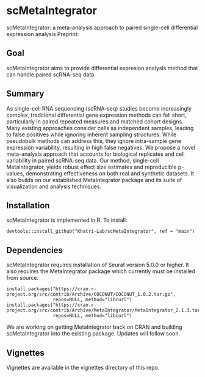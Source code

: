 # scMetaIntegrator
scMetaIntegrator: a meta-analysis approach to paired single-cell differential expression analysis
Preprint:

## Goal
scMetaIntegrator aims to provide differential expresion analysis method that can handle paired scRNA-seq data. 

## Summary
As single-cell RNA sequencing (scRNA-seq) studies become increasingly complex, traditional differential gene expression methods can fall short, particularly in paired repeated measures and matched cohort designs. Many existing approaches consider cells as independent samples, leading to false positives while ignoring inherent sampling structures. While pseudobulk methods can address this, they ignore intra-sample gene expression variability, resulting in high false negatives. We propose a novel meta-analysis approach that accounts for biological replicates and cell variability in paired scRNA-seq data. Our method, single-cell MetaIntegrator, yields robust effect size estimates and reproducible p-values, demonstrating effectiveness on both real and synthetic datasets. It also builds on our established MetaIntegrator package and its suite of visualization and analysis techniques.


## Installation
scMetaIntegrator is implemented in R. To install:
```
devtools::install_github("Khatri-Lab/scMetaIntegrator", ref = "main")
```

## Dependencies
scMetaIntegrator requires installation of Seurat version 5.0.0 or higher. It also requires the MetaIntegrator package which currently must be installed from source.
```
install.packages("https://cran.r-project.org/src/contrib/Archive/COCONUT/COCONUT_1.0.2.tar.gz",
                 repos=NULL, method="libcurl")
install.packages("https://cran.r-project.org/src/contrib/Archive/MetaIntegrator/MetaIntegrator_2.1.3.tar.gz",
                 repos=NULL, method="libcurl")
```
We are working on getting MetaIntegrator back on CRAN and building scMetaIntegrator into the existing package. Updates will follow soon.

## Vignettes
Vignettes are available in the vignettes directory of this repo.